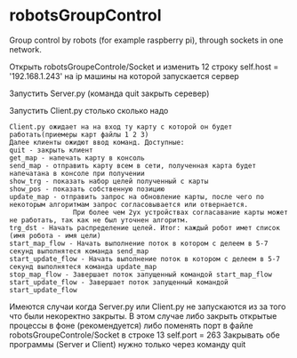 # robotsGroupControl
Group control by robots (for example raspberry pi), through sockets in one network.


Открыть robotsGroupeControle/Socket и изменить 12 строку
        self.host = '192.168.1.243'
	на ip машины на которой запускается сервер
	
Запустить Server.py (команда quit закрыть серевер)

Запустить Client.py столько сколько надо

	Client.py ожидает на на вход ту карту с которой он будет работать(приемеры карт файлы 1 2 3)
	Далее клиенты ожидют ввод команд. Доступные:
	quit - закрыть клиент
	get_map - напечать карту в консоль
	send_map - отправить карту всем в сети, полученная карта будет напечатана в консоле при получении
	show_trg - показать набор целей полученный с карты
	show_pos - показать собственную позицию
	update_map - отправить запрос на обновление карты, после чего по некоторым алгоритмам запрос согласовывается или отвернается.
					При более чем 2ух устройствах согласавание карты может не работать, так как не был уточнен алгоритм.
	trg_dst - Начать распределение целей. Итог: каждый робот имет список (имя робота - имя цели)
	start_map_flow - Начать выполнение поток в котором с делеем в 5-7 секунд выполнятеся команда send_map
    start_update_flow - Начать выполнение поток в котором с делеем в 5-7 секунд выполнятеся команда update_map
    stop_map_flow - Завершает поток запущенный командой start_map_flow
    start_update_flow - Завершает поток запущенный командой start_update_flow
	
Имеются случаи когда Server.py или Client.py не запускаются из за того что были некоректно закрыты.
В этом случае либо закрыть открытые процессы в фоне (рекомендуется) либо поменять порт в файле  robotsGroupeControle/Socket в строке 13
	        self.port = 263
Закрывать обе программы (Server и Client) нужно только через команду quit